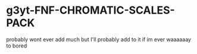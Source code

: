 # g3yt-FNF-CHROMATIC-SCALES-PACK
probably wont ever add much but I'll probably add to it if im ever waaaaaay to bored
